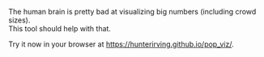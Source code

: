 The human brain is pretty bad at visualizing big numbers (including crowd sizes).<br>
This tool should help with that.

Try it now in your browser at https://hunterirving.github.io/pop_viz/.
